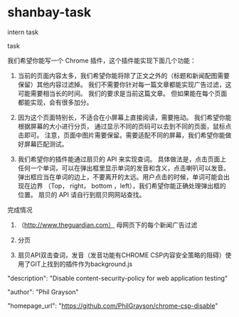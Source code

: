 # shanbay-task
intern task

task 

我们希望你能写一个 Chrome 插件，这个插件能实现下面几个功能：

1. 当前的页面内容太多，我们希望你能将除了正文之外的（标题和新闻配图需要保留）其他内容过滤掉。 我们不需要你针对每一篇文章都能实现广告过滤，这可能需要相当长的时间。 我们的要求是当前这篇文章。 但如果能在每个页面都能实现，会有很多加分。

2. 因为这个页面特别长，不适合在小屏幕上直接阅读，需要拖动。 我们希望你能根据屏幕的大小进行分页， 通过显示不同的页码可以去到不同的页面，鼠标点击即可。 注意，页面中图片需要保留。需要适配不同的屏幕，我们希望你能做好屏幕匹配测试。

3. 我们希望你的插件能通过扇贝的 API 来实现查词。 具体做法是，点击页面上任何一个单词，可以在弹出框里显示单词的发音和含义，点击喇叭可以发音。 弹出框应当在单词的边上，不要离开的太远。用户点击的时候，单词可能会出现在边界 （Top， right， bottom ，left），我们希望你能正确处理弹出框的位置。 扇贝的 API 请自行到扇贝网网站查找。 

完成情况

1. （http://www.theguardian.com） 母网页下的每个新闻广告过滤

2. 分页

3. 扇贝API双击查词，发音（发音功能有CHROME CSP内容安全策略的阻碍）使用了GIT上找到的插件作为background.js

  "description": "Disable content-security-policy for web application testing"
  
  "author": "Phil Grayson"
  
  "homepage_url": "https://github.com/PhilGrayson/chrome-csp-disable"
